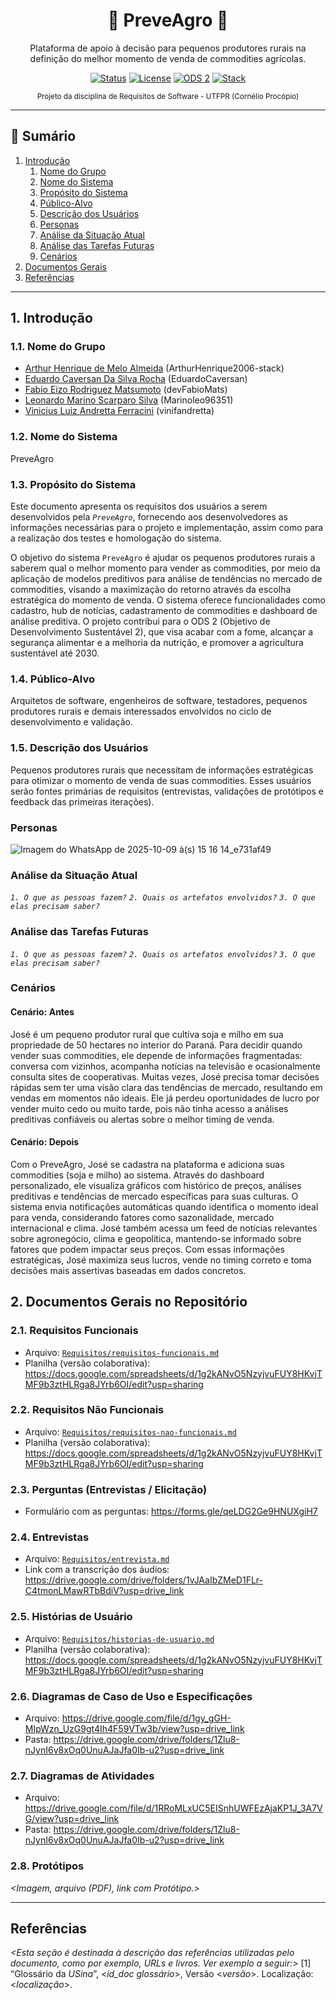 
<div align="center">

# 🌱 PreveAgro 🌱

Plataforma de apoio à decisão para pequenos produtores rurais na definição do melhor momento de venda de commodities agrícolas.

[![Status](https://img.shields.io/badge/status-em%20defini%C3%A7%C3%A3o-yellow)](#) 
[![License](https://img.shields.io/badge/license-acad%C3%AAmico-lightgrey)](#) 
[![ODS 2](https://img.shields.io/badge/ODS-2%20Fome%20Zero-green)](#) 
[![Stack](https://img.shields.io/badge/foco-requisitos-blue)](#)

<sub>Projeto da disciplina de Requisitos de Software - UTFPR (Cornélio Procópio)</sub>

</div>

---

## 📑 Sumário

1. [Introdução](#1-introdução)
	1. [Nome do Grupo](#11-nome-do-grupo)
	2. [Nome do Sistema](#12-nome-do-sistema)
	3. [Propósito do Sistema](#13-propósito-do-sistema)
	4. [Público-Alvo](#14-público-alvo)
	5. [Descrição dos Usuários](#15-descrição-dos-usuários)
	6. [Personas](#personas)
	7. [Análise da Situação Atual](#análise-da-situação-atual)
	8. [Análise das Tarefas Futuras](#análise-das-tarefas-futuras)
	9. [Cenários](#cenários)
2. [Documentos Gerais](#2-documentos-gerais-no-repositório)
3. [Referências](#referências)

---

## 1. Introdução

### 1.1. Nome do Grupo

- [Arthur Henrique de Melo Almeida](https://github.com/ArthurHenrique2006-stack) (ArthurHenrique2006-stack)
- [Eduardo Caversan Da Silva Rocha](https://github.com/EduardoCaversan) (EduardoCaversan)
- [Fabio Eizo Rodriguez Matsumoto](https://github.com/devFabioMats) (devFabioMats)
- [Leonardo Marino Scarparo Silva](https://github.com/Marinoleo96351) (Marinoleo96351)
- [Vinicius Luiz Andretta Ferracini](https://github.com/vinifandretta) (vinifandretta)

### 1.2. Nome do Sistema

PreveAgro

### 1.3. Propósito do Sistema

Este documento apresenta os requisitos dos usuários a serem desenvolvidos pela *`PreveAgro`*, fornecendo aos desenvolvedores as informações necessárias para o projeto e implementação, assim como para a realização dos testes e homologação do sistema.

O objetivo do sistema `PreveAgro` é ajudar os pequenos produtores rurais a saberem qual o melhor momento para vender as commodities, por meio da aplicação de modelos preditivos para análise de tendências no mercado de commodities, visando a maximização do retorno através da escolha estratégica do momento de venda. O sistema oferece funcionalidades como cadastro, hub de notícias, cadastramento de commodities e dashboard de análise preditiva. O projeto contribui para o ODS 2 (Objetivo de Desenvolvimento Sustentável 2), que visa acabar com a fome, alcançar a segurança alimentar e a melhoria da nutrição, e promover a agricultura sustentável até 2030.

### 1.4. Público-Alvo

Arquitetos de software, engenheiros de software, testadores, pequenos produtores rurais e demais interessados envolvidos no ciclo de desenvolvimento e validação.

### 1.5. Descrição dos Usuários

Pequenos produtores rurais que necessitam de informações estratégicas para otimizar o momento de venda de suas commodities. Esses usuários serão fontes primárias de requisitos (entrevistas, validações de protótipos e feedback das primeiras iterações).

### Personas

![Imagem do WhatsApp de 2025-10-09 à(s) 15 16 14_e731af49](https://github.com/user-attachments/assets/bf710f50-2fac-4afb-816c-c70cb18dc5e4)



### Análise da Situação Atual

*`1. O que as pessoas fazem?`*
*`2. Quais os artefatos envolvidos?`*
*`3. O que elas precisam saber?`*

### Análise das Tarefas Futuras

*`1. O que as pessoas fazem?`*
*`2. Quais os artefatos envolvidos?`*
*`3. O que elas precisam saber?`*

### Cenários

#### Cenário: Antes
José é um pequeno produtor rural que cultiva soja e milho em sua propriedade de 50 hectares no interior do Paraná. Para decidir quando vender suas commodities, ele depende de informações fragmentadas: conversa com vizinhos, acompanha notícias na televisão e ocasionalmente consulta sites de cooperativas. Muitas vezes, José precisa tomar decisões rápidas sem ter uma visão clara das tendências de mercado, resultando em vendas em momentos não ideais. Ele já perdeu oportunidades de lucro por vender muito cedo ou muito tarde, pois não tinha acesso a análises preditivas confiáveis ou alertas sobre o melhor timing de venda.

#### Cenário: Depois
Com o PreveAgro, José se cadastra na plataforma e adiciona suas commodities (soja e milho) ao sistema. Através do dashboard personalizado, ele visualiza gráficos com histórico de preços, análises preditivas e tendências de mercado específicas para suas culturas. O sistema envia notificações automáticas quando identifica o momento ideal para venda, considerando fatores como sazonalidade, mercado internacional e clima. José também acessa um feed de notícias relevantes sobre agronegócio, clima e geopolítica, mantendo-se informado sobre fatores que podem impactar seus preços. Com essas informações estratégicas, José maximiza seus lucros, vende no timing correto e toma decisões mais assertivas baseadas em dados concretos.

## 2. Documentos Gerais no Repositório

### 2.1. Requisitos Funcionais

- Arquivo: [`Requisitos/requisitos-funcionais.md`](Requisitos/requisitos-funcionais.md)
- Planilha (versão colaborativa): https://docs.google.com/spreadsheets/d/1g2kANvO5NzyjvuFUY8HKvjTMF9b3ztHLRga8JYrb6OI/edit?usp=sharing  

### 2.2. Requisitos Não Funcionais

- Arquivo: [`Requisitos/requisitos-nao-funcionais.md`](Requisitos/requisitos-nao-funcionais.md)
- Planilha (versão colaborativa): https://docs.google.com/spreadsheets/d/1g2kANvO5NzyjvuFUY8HKvjTMF9b3ztHLRga8JYrb6OI/edit?usp=sharing  

### 2.3. Perguntas (Entrevistas / Elicitação)

- Formulário com as perguntas: https://forms.gle/qeLDG2Ge9HNUXgiH7

### 2.4. Entrevistas

- Arquivo: [`Requisitos/entrevista.md`](Requisitos/entrevista.md)
- Link com a transcrição dos áudios: https://drive.google.com/drive/folders/1vJAaIbZMeD1FLr-C4tmonLMawRTbBdiV?usp=drive_link

### 2.5. Histórias de Usuário

- Arquivo: [`Requisitos/historias-de-usuario.md`](Requisitos/historias-de-usuario.md)
- Planilha (versão colaborativa): https://docs.google.com/spreadsheets/d/1g2kANvO5NzyjvuFUY8HKvjTMF9b3ztHLRga8JYrb6OI/edit?usp=sharing
### 2.6. Diagramas de Caso de Uso e Especificações

- Arquivo: https://drive.google.com/file/d/1gy_gGH-MIpWzn_UzG9gt4Ih4F59VTw3b/view?usp=drive_link
- Pasta: https://drive.google.com/drive/folders/1Zlu8-nJynI6v8xOq0UnuAJaJfa0Ib-u2?usp=drive_link
### 2.7. Diagramas de Atividades

- Arquivo: https://drive.google.com/file/d/1RRoMLxUC5EISnhUWFEzAjaKP1J_3A7VG/view?usp=drive_link
- Pasta: https://drive.google.com/drive/folders/1Zlu8-nJynI6v8xOq0UnuAJaJfa0Ib-u2?usp=drive_link

### 2.8. Protótipos

*<Imagem, arquivo (PDF), link com Protótipo.>*

---

## Referências

*<Esta seção é destinada à descrição das referências utilizadas pelo documento, como por exemplo, URLs e livros. Ver exemplo a seguir:>*
[1] “Glossário da _USina_”, <_id_doc glossário_>, Versão <_versão_>. Localização: <_localização_>.
